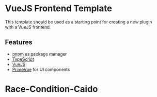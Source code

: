 # VueJS Frontend Template

This template should be used as a starting point for creating a new plugin with a VueJS frontend.

## Features

- [pnpm](https://pnpm.io/) as package manager
- [TypeScript](https://www.typescriptlang.org/)
- [VueJS](https://vuejs.org/)
- [PrimeVue](https://primevue.org/) for UI components
# Race-Condition-Caido
